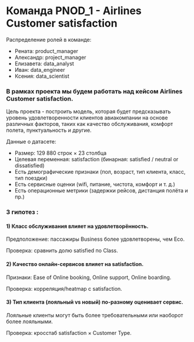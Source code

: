 # Команда PNOD_1 - Airlines Customer satisfaction

Распределение ролей в команде:
- Рената: product_manager
- Александр: project_manager
- Елизавета: data_analyst
- Иван: data_engineer
- Ксения: data_scientist

### В рамках проекта мы будем работать над кейсом Airlines Customer satisfaction.
Цель проекта - построить модель, которая будет предсказывать уровень удовлетворенности клиентов авиакомпании на основе различных факторов, таких как качество обслуживания, комфорт полета, пунктуальность и другие.


Данные о датасете:
- Размер: 129 880 строк × 23 столбца
- Целевая переменная: satisfaction (бинарная: satisfied / neutral or dissatisfied)
- Есть демографические признаки (пол, возраст, тип клиента, класс, тип поездки)
- Есть сервисные оценки (wifi, питание, чистота, комфорт и т. д.)
- Есть операционные метрики (задержки рейсов, дистанция полёта и пр.)


### 3 гипотез :

#### 1) Класс обслуживания влияет на удовлетворённость.

Предположение: пассажиры Business более удовлетворены, чем Eco.

Проверка: сравнить долю satisfied по Class.

#### 2) Качество онлайн-сервисов влияет на satisfaction.

Признаки: Ease of Online booking, Online support, Online boarding.

Проверка: корреляция/heatmap с satisfaction.

#### 3) Тип клиента (лояльный vs новый) по-разному оценивает сервис.

Лояльные клиенты могут быть более требовательными или наоборот более лояльными.

Проверка: кросстаб satisfaction × Customer Type.
